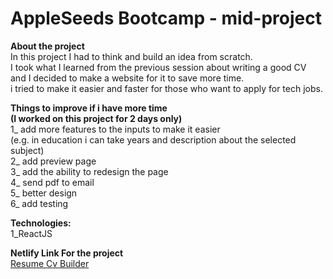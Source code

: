 # AppleSeeds Bootcamp - mid-project 

**About the project** <br />
In this project I had to think and build an idea from scratch.  <br />
I took what I learned from the previous session about writing a good CV  <br />
and I decided to make a website for it to save more time.  <br />
i tried to make it easier and faster for those who want to apply for tech jobs.  <br />


**Things to improve if i have more time <br />
(I worked on this project for 2 days only)** <br />
1_ add more features to the inputs to make it easier <br />
(e.g. in education i can take years and description about the selected subject) <br />
2_ add preview page <br />
3_ add the ability to redesign the page <br />
4_ send pdf to email <br />
5_ better design <br />
6_ add testing <br />


**Technologies:** <br />
1_ReactJS <br />
 
 
**Netlify Link For the project** <br />
[Resume Cv Builder](https://resume-cv-builder.netlify.app/)

